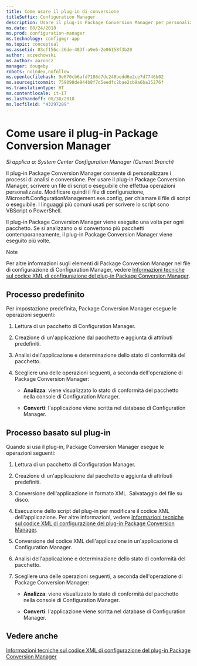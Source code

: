 ```yaml
---
title: Come usare il plug-in di conversione
titleSuffix: Configuration Manager
description: Usare il plug-in Package Conversion Manager per personalizzare i processi di analisi e conversione.
ms.date: 08/24/2018
ms.prod: configuration-manager
ms.technology: configmgr-app
ms.topic: conceptual
ms.assetid: 83cf156c-36de-483f-a9e6-2e06158f3b20
author: aczechowski
ms.author: aaroncz
manager: dougeby
robots: noindex,nofollow
ms.openlocfilehash: 9e670cb6afd7186d7dc248bedd6e2ce7d7746b02
ms.sourcegitcommit: 759098de944b8f7d5eedfc2bae2cb9a6ba15276f
ms.translationtype: HT
ms.contentlocale: it-IT
ms.lasthandoff: 08/30/2018
ms.locfileid: "43297289"
---
```

# <a name="how-to-use-the-package-conversion-manager-plug-in"></a>Come usare il plug-in Package Conversion Manager

*Si applica a: System Center Configuration Manager (Current Branch)*

<!--1357861-->

Il plug-in Package Conversion Manager consente di personalizzare i processi di analisi e conversione. Per usare il plug-in Package Conversion Manager, scrivere un file di script o eseguibile che effettua operazioni personalizzate. Modificare quindi il file di configurazione, Microsoft.ConfigurationManagement.exe.config, per chiamare il file di script o eseguibile. I linguaggi più comuni usati per scrivere lo script sono VBScript o PowerShell.

Il plug-in Package Conversion Manager viene eseguito una volta per ogni pacchetto. Se si analizzano o si convertono più pacchetti contemporaneamente, il plug-in Package Conversion Manager viene eseguito più volte.

> [!NOTE]  
> Per altre informazioni sugli elementi di Package Conversion Manager nel file di configurazione di Configuration Manager, vedere [Informazioni tecniche sul codice XML di configurazione del plug-in Package Conversion Manager](/sccm/apps/pcm/plugin-config-xml).



## <a name="default-process"></a>Processo predefinito

Per impostazione predefinita, Package Conversion Manager esegue le operazioni seguenti:

1.  Lettura di un pacchetto di Configuration Manager.  

2.  Creazione di un'applicazione dal pacchetto e aggiunta di attributi predefiniti.  

3.  Analisi dell'applicazione e determinazione dello stato di conformità del pacchetto.  

4.  Scegliere una delle operazioni seguenti, a seconda dell'operazione di Package Conversion Manager:  

    - **Analizza**: viene visualizzato lo stato di conformità del pacchetto nella console di Configuration Manager.  

    - **Converti**: l'applicazione viene scritta nel database di Configuration Manager.  


## <a name="plug-in-based-process"></a>Processo basato sul plug-in 

Quando si usa il plug-in, Package Conversion Manager esegue le operazioni seguenti:

1.  Lettura di un pacchetto di Configuration Manager.  

2.  Creazione di un'applicazione dal pacchetto e aggiunta di attributi predefiniti.  

3.  Conversione dell'applicazione in formato XML. Salvataggio del file su disco.  

4.  Esecuzione dello script del plug-in per modificare il codice XML dell'applicazione. Per altre informazioni, vedere [Informazioni tecniche sul codice XML di configurazione del plug-in Package Conversion Manager](/sccm/apps/pcm/plugin-config-xml).  

5.  Conversione del codice XML dell'applicazione in un'applicazione di Configuration Manager.  

6.  Analisi dell'applicazione e determinazione dello stato di conformità del pacchetto.  

7.  Scegliere una delle operazioni seguenti, a seconda dell'operazione di Package Conversion Manager:  

    - **Analizza**: viene visualizzato lo stato di conformità del pacchetto nella console di Configuration Manager.  

    - **Converti**: l'applicazione viene scritta nel database di Configuration Manager.  



## <a name="see-also"></a>Vedere anche

[Informazioni tecniche sul codice XML di configurazione del plug-in Package Conversion Manager](/sccm/apps/pcm/plugin-config-xml)
